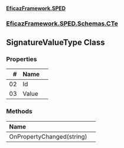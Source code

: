 #### [EficazFramework.SPED](EficazFrameworkSPED.md 'EficazFramework SPED')
### [EficazFramework.SPED.Schemas.CTe](EficazFramework.SPED.Schemas.CTe.md 'EficazFramework.SPED.Schemas.CTe')

## SignatureValueType Class
### Properties

| # | Name | |
| ---: | :--- | :--- |
| 02 | Id |  |
| 03 | Value |  |
### Methods

| Name | |
| :--- | :--- |
| OnPropertyChanged(string) |  |

